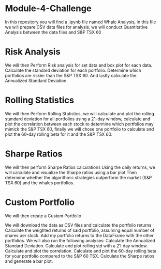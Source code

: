 # Module-4-Challenge

In this repository you will find a .ipynb file named Whale Analysis,
in this file we will prepare CSV data files for analysis,
we will conduct Quantitative Analysis between the data files and S&P TSX 60 

# Risk Analysis
We will then Perform Risk analysis for set data and box plot for each data.
Calculate the standard deviation for each portfolio.
Determine which portfolios are riskier than the S&P TSX 60.
And lastly calculate the Annualized Standard Deviation.

# Rolling Statistics
We will then Perform Rolling Statistics,
we will calculate and plot the rolling standard deviation for all portfolios using a 21-day window,
calculate and plot the correlation between each stock to determine which portfolios may mimick the S&P TSX 60,
finally we will chose one portfolio to calculate and plot the 60-day rolling beta for it and the S&P TSX 60.

# Sharpe Ratios 
We will then perform Sharpe Ratios calculations
Using the daily returns, we will calculate and visualize the Sharpe ratios using a bar plot
Then determine whether the algorithmic strategies outperform the market (S&P TSX 60) and the whales portfolios.

# Custom Portfolio 
We will then create a Custom Portfolio

We will download the data as CSV files and calculate the portfolio returns
Calculate the weighted returns of said portfolio, assuming equal number of shares per stock.
Add my portfolio returns to the DataFrame with the other portfolios.
We will also run the following analyses:
Calculate the Annualized Standard Deviation.
Calculate and plot rolling std with a 21-day window.
Calculate and plot the correlation.
Calculate and plot the 60-day rolling beta for your portfolio compared to the S&P 60 TSX.
Calculate the Sharpe ratios and generate a bar plot.




